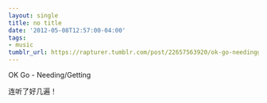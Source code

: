 ```yaml
---
layout: single
title: no title
date: '2012-05-08T12:57:00-04:00'
tags:
- music
tumblr_url: https://rapturer.tumblr.com/post/22657563920/ok-go-needinggetting-%E8%BF%9E%E5%90%AC%E4%BA%86%E5%A5%BD%E5%87%A0%E9%81%8D
---
```

OK Go - Needing/Getting

连听了好几遍！

